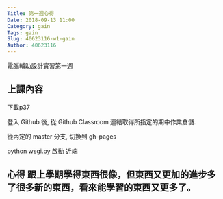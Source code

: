 ```yaml
---
Title: 第一週心得
Date: 2018-09-13 11:00
Category: gain
Tags: gain
Slug: 40623116-w1-gain
Author: 40623116
---
```


電腦輔助設計實習第一週

<!-- PELICAN_END_SUMMARY -->

上課內容
----

下載p37

登入 Github 後, 從 Github Classroom 連結取得所指定的期中作業倉儲.

從內定的 master 分支, 切換到 gh-pages

python wsgi.py 啟動 近端




心得
跟上學期學得東西很像，但東西又更加的進步多了很多新的東西，看來能學習的東西又更多了。
----



